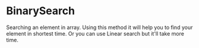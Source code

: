 # BinarySearch
Searching an element in array. Using this method it will help you to find your element in shortest time. Or you can use Linear search but it'll take more time.
